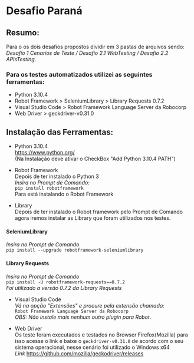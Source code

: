 # Desafio Paraná

## Resumo:
Para o os dois desafios propostos dividir em 3 pastas de arquivos sendo: _Desafio 1 Cenarios de Teste / Desafio 2.1 WebTesting / Desafio 2.2 APIsTesting_.

### Para os testes automatizados utilizei as seguintes ferramentas:
* Python 3.10.4
* Robot Framework > SeleniumLibrary > Library Requests 0.7.2
* Visual Studio Code >  Robot Framework Language Server da Robocorp
* Web Driver > geckdriver-v0.31.0

## Instalação das Ferramentas:
* Python 3.10.4 <br> <https://www.python.org/> <br>
(Na Instalação deve ativar o CheckBox "Add Python 3.10.4 PATH")

* Robot Framework <br> Depois de ter instalado o Python 3 <br>
_Insira no Prompt de Comando:_ <br>
 ```pip install robotframework```  <br>  Para está instalando o Robot Framework
 
 * Library <br> Depois de ter instalado o Robot framework pelo Prompt de Comando agora iremos instalar as Library que foram utilizados nos testes. <br> 
 #### SeleniumLibrary
 _Insira no Prompt de Comando_ <br>
```pip install --upgrade robotframework-seleniumlibrary```

#### Library Requests
_Insira no Prompt de Comando_ <br>
```pip install -U robotframework-requests==0.7.2```<br>
_Foi utilizado a versão 0.7.2 da Library Requests_

* Visual Studio Code <br> _Vá na opção "Extensões" e procure pela extensão chamada:_ <br> 
```Robot Framework Language Server da Robocorp```<br>
_OBS: Não instale mais nenhum outro plugin para Robot._

* Web Driver <br> Os teste foram executados e testados no Browser Firefox(Mozilla) para isso acesse o link e baixe o ```geckdriver-v0.31.0``` de acordo com o seu sistema operacional, nesse cenário foi utilizado o Windows x64 <br> _Link_ <https://github.com/mozilla/geckodriver/releases>



